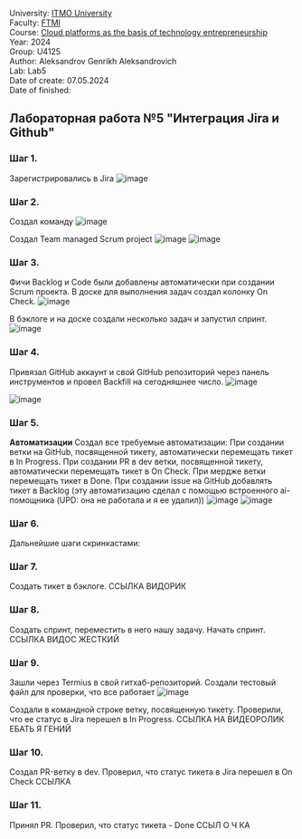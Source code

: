 University: [ITMO University](https://itmo.ru/ru/) \
Faculty: [FTMI](https://ftmi.itmo.ru) \
Course: [Cloud platforms as the basis of technology entrepreneurship](https://itmo-ict-faculty.github.io/cloud-platforms-as-the-basis-of-technology-entrepreneurship/) \
Year: 2024 \
Group: U4125 \
Author: Aleksandrov Genrikh Aleksandrovich \
Lab: Lab5 \
Date of create: 07.05.2024 \
Date of finished: 

## Лабораторная работа №5 "Интеграция Jira и Github"
### Шаг 1.
Зарегистрировались в Jira
![image](https://github.com/genrikhlamar/2023_2024-cloud-platforms-as-the-basis-of-technology-entrepreneurship-u4125-aleksandrov_g_a/assets/164926677/238a2b78-c65b-415e-b686-48b8401907cd)

### Шаг 2.
Создал команду
![image](https://github.com/genrikhlamar/2023_2024-cloud-platforms-as-the-basis-of-technology-entrepreneurship-u4125-aleksandrov_g_a/assets/164926677/e41a0eb2-cbd4-4cbf-922c-bbdfc73e2ab6)

Создал Team managed Scrum project
![image](https://github.com/genrikhlamar/2023_2024-cloud-platforms-as-the-basis-of-technology-entrepreneurship-u4125-aleksandrov_g_a/assets/164926677/8e107b8c-2087-4b0a-a1d1-1f5898c2b140)
![image](https://github.com/genrikhlamar/2023_2024-cloud-platforms-as-the-basis-of-technology-entrepreneurship-u4125-aleksandrov_g_a/assets/164926677/255ccd56-aa76-4deb-bbd0-7106e7eb5a1b)

### Шаг 3.
Фичи Backlog и Code были добавлены автоматически при создании Scrum проекта. В доске для выполнения задач создал колонку On Check.
![image](https://github.com/genrikhlamar/2023_2024-cloud-platforms-as-the-basis-of-technology-entrepreneurship-u4125-aleksandrov_g_a/assets/164926677/ce96e899-4e3a-47bb-a7a3-ea7a6d455cad)

В бэклоге и на доске создали несколько задач и запустил спринт.
![image](https://github.com/genrikhlamar/2023_2024-cloud-platforms-as-the-basis-of-technology-entrepreneurship-u4125-aleksandrov_g_a/assets/164926677/7f9486ab-32e8-49e8-8113-f5b20b0c271c)


### Шаг 4.
Привязал GitHub аккаунт и свой GitHub репозиторий через панель инструментов и провел Backfill на сегодняшнее число. 
![image](https://github.com/genrikhlamar/2023_2024-cloud-platforms-as-the-basis-of-technology-entrepreneurship-u4125-aleksandrov_g_a/assets/164926677/0e6f57c0-595c-4d5f-a77b-581d3163da61)

![image](https://github.com/genrikhlamar/2023_2024-cloud-platforms-as-the-basis-of-technology-entrepreneurship-u4125-aleksandrov_g_a/assets/164926677/cce0bcce-080a-4256-95a5-d0bb56e47b56)


### Шаг 5.
**Автоматизации**
Создал все требуемые автоматизации: При создании ветки на GitHub, посвященной тикету, автоматически перемещать тикет в In Progress. При создании PR в dev ветки, посвященной тикету, автоматически перемещать тикет в On Check. При мердже ветки перемещать тикет в Done. При создании issue на GitHub добавлять тикет в Backlog (эту автоматизацию сделал с помощью встроенного ai-помощника (UPD: она не работала и я ее удалил)) 
![image](https://github.com/genrikhlamar/2023_2024-cloud-platforms-as-the-basis-of-technology-entrepreneurship-u4125-aleksandrov_g_a/assets/164926677/11979741-aae3-4775-a264-dd1bd99b8984)
![image](https://github.com/genrikhlamar/2023_2024-cloud-platforms-as-the-basis-of-technology-entrepreneurship-u4125-aleksandrov_g_a/assets/164926677/79194f45-1f45-49f5-85f1-2e253e349c7c)

### Шаг 6.
Дальнейшие шаги скринкастами:

### Шаг 7.
Создать тикет в бэклоге. 
ССЫЛКА ВИДОРИК

### Шаг 8.
Создать спринт, переместить в него нашу задачу. Начать спринт.
ССЫЛКА ВИДОС ЖЕСТКИЙ

### Шаг 9.
Зашли через Termius в свой гитхаб-репозиторий. Создали тестовый файл для проверки, что все работает
![image](https://github.com/genrikhlamar/2023_2024-cloud-platforms-as-the-basis-of-technology-entrepreneurship-u4125-aleksandrov_g_a/assets/164926677/2d38e382-01dc-41ed-9932-214196ebfefb)

Создали в командной строке ветку, посвященную тикету. Проверили, что ее статус в Jira перешел в In Progress.
ССЫЛКА НА ВИДЕОРОЛИК ЕБАТЬ Я ГЕНИЙ

### Шаг 10.
Создал PR-ветку в dev. Проверил, что статус тикета в Jira перешел в On Check
ССЫЛКА

### Шаг 11.
Принял PR. Проверил, что статус тикета - Done
ССЫЛ О Ч КА
